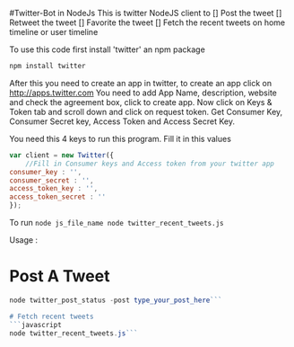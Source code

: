 #Twitter-Bot in NodeJs
This is twitter NodeJS client to 
[] Post the tweet
[] Retweet the tweet
[] Favorite the tweet
[] Fetch the recent tweets on home timeline or user timeline

To use this code first install 'twitter' an npm package
```javascript
npm install twitter
```

After this you need to create an app in twitter, to create an app click on http://apps.twitter.com 
You need to add App Name, description, website and check the agreement box, click to create app. 
Now click on Keys & Token tab and scroll down and click on request token. 
Get Consumer Key, Consumer Secret key, Access Token and Access Secret Key.

You need this 4 keys to run this program. Fill it in this values

```javascript
var client = new Twitter({
	//Fill in Consumer keys and Access token from your twitter app
consumer_key : '',
consumer_secret : '',
access_token_key : '',
access_token_secret : ''
});
```

To run ```node js_file_name
node twitter_recent_tweets.js```

Usage : 
# Post A Tweet
```javascript 
node twitter_post_status -post type_your_post_here```

# Fetch recent tweets
```javascript
node twitter_recent_tweets.js```
